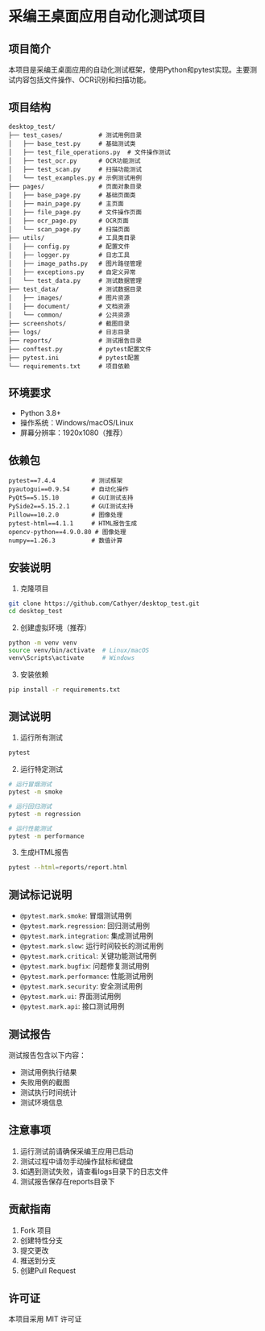 # 采编王桌面应用自动化测试项目

## 项目简介
本项目是采编王桌面应用的自动化测试框架，使用Python和pytest实现。主要测试内容包括文件操作、OCR识别和扫描功能。

## 项目结构
```
desktop_test/
├── test_cases/          # 测试用例目录
│   ├── base_test.py     # 基础测试类
│   ├── test_file_operations.py  # 文件操作测试
│   ├── test_ocr.py      # OCR功能测试
│   ├── test_scan.py     # 扫描功能测试
│   └── test_examples.py # 示例测试用例
├── pages/               # 页面对象目录
│   ├── base_page.py     # 基础页面类
│   ├── main_page.py     # 主页面
│   ├── file_page.py     # 文件操作页面
│   ├── ocr_page.py      # OCR页面
│   └── scan_page.py     # 扫描页面
├── utils/               # 工具类目录
│   ├── config.py        # 配置文件
│   ├── logger.py        # 日志工具
│   ├── image_paths.py   # 图片路径管理
│   ├── exceptions.py    # 自定义异常
│   └── test_data.py     # 测试数据管理
├── test_data/           # 测试数据目录
│   ├── images/          # 图片资源
│   ├── document/        # 文档资源
│   └── common/          # 公共资源
├── screenshots/         # 截图目录
├── logs/                # 日志目录
├── reports/             # 测试报告目录
├── conftest.py          # pytest配置文件
├── pytest.ini           # pytest配置
└── requirements.txt     # 项目依赖
```

## 环境要求
- Python 3.8+
- 操作系统：Windows/macOS/Linux
- 屏幕分辨率：1920x1080（推荐）

## 依赖包
```
pytest==7.4.4          # 测试框架
pyautogui==0.9.54      # 自动化操作
PyQt5==5.15.10         # GUI测试支持
PySide2==5.15.2.1      # GUI测试支持
Pillow==10.2.0         # 图像处理
pytest-html==4.1.1     # HTML报告生成
opencv-python==4.9.0.80 # 图像处理
numpy==1.26.3          # 数值计算
```

## 安装说明
1. 克隆项目
```bash
git clone https://github.com/Cathyer/desktop_test.git
cd desktop_test
```

2. 创建虚拟环境（推荐）
```bash
python -m venv venv
source venv/bin/activate  # Linux/macOS
venv\Scripts\activate     # Windows
```

3. 安装依赖
```bash
pip install -r requirements.txt
```

## 测试说明
1. 运行所有测试
```bash
pytest
```

2. 运行特定测试
```bash
# 运行冒烟测试
pytest -m smoke

# 运行回归测试
pytest -m regression

# 运行性能测试
pytest -m performance
```

3. 生成HTML报告
```bash
pytest --html=reports/report.html
```

## 测试标记说明
- `@pytest.mark.smoke`: 冒烟测试用例
- `@pytest.mark.regression`: 回归测试用例
- `@pytest.mark.integration`: 集成测试用例
- `@pytest.mark.slow`: 运行时间较长的测试用例
- `@pytest.mark.critical`: 关键功能测试用例
- `@pytest.mark.bugfix`: 问题修复测试用例
- `@pytest.mark.performance`: 性能测试用例
- `@pytest.mark.security`: 安全测试用例
- `@pytest.mark.ui`: 界面测试用例
- `@pytest.mark.api`: 接口测试用例

## 测试报告
测试报告包含以下内容：
- 测试用例执行结果
- 失败用例的截图
- 测试执行时间统计
- 测试环境信息

## 注意事项
1. 运行测试前请确保采编王应用已启动
2. 测试过程中请勿手动操作鼠标和键盘
3. 如遇到测试失败，请查看logs目录下的日志文件
4. 测试报告保存在reports目录下

## 贡献指南
1. Fork 项目
2. 创建特性分支
3. 提交更改
4. 推送到分支
5. 创建Pull Request

## 许可证
本项目采用 MIT 许可证 